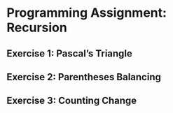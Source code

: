 # Programming Assignment: Recursion

## Exercise 1: Pascal’s Triangle

## Exercise 2: Parentheses Balancing

## Exercise 3: Counting Change
